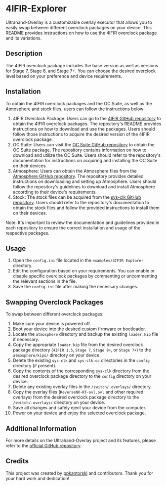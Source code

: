 # 4IFIR-Explorer

Ultrahand-Overlay is a customizable overlay executor that allows you to easily swap between different overclock packages on your device. This README provides instructions on how to use the 4IFIR overclock package and its variations.

## Description

The 4IFIR overclock package includes the base version as well as versions for Stage 7, Stage 8, and Stage 7+. You can choose the desired overclock level based on your preference and device requirements.

## Installation

To obtain the 4IFIR overclock packages and the OC Suite, as well as the Atmosphere and stock files, users can follow the instructions below:

1. 4IFIR Overclock Package: Users can go to the [4IFIR GitHub repository](https://github.com/rashevskyv/4IFIR/blob/main/README_ENG.md) to obtain the 4IFIR overclock packages. The repository's README provides instructions on how to download and use the packages. Users should follow those instructions to acquire the desired version of the 4IFIR overclock package.
2. OC Suite: Users can visit the [OC Suite GitHub repository](https://github.com/hanai3Bi/Switch-OC-Suite) to obtain the OC Suite package. The repository contains information on how to download and utilize the OC Suite. Users should refer to the repository's documentation for instructions on acquiring and installing the OC Suite on their devices.
3. Atmosphere: Users can obtain the Atmosphere files from the [Atmosphere GitHub repository](https://github.com/Atmosphere-NX/Atmosphere). The repository provides detailed instructions on downloading and setting up Atmosphere. Users should follow the repository's guidelines to download and install Atmosphere according to their device's requirements.
4. Stock: The stock files can be acquired from the [sys-clk GitHub repository](https://github.com/retronx-team/sys-clk). Users should refer to the repository's documentation to obtain the stock files and follow the provided instructions to install them on their devices.

Note: It's important to review the documentation and guidelines provided in each repository to ensure the correct installation and usage of the respective packages.

## Usage

1. Open the `config.ini` file located in the `examples/4IFIR Explorer` directory.
2. Edit the configuration based on your requirements. You can enable or disable specific overclock packages by commenting or uncommenting the relevant sections in the file.
3. Save the `config.ini` file after making the necessary changes.

## Swapping Overclock Packages

To swap between different overclock packages:

1. Make sure your device is powered off.
2. Boot your device into the desired custom firmware or bootloader.
3. Locate the `atmosphere` directory and backup the existing `loader.kip` file if necessary.
4. Copy the appropriate `loader.kip` file from the desired overclock package directory (`4IFIR 1.5`, `Stage 7`, `Stage 8+`, or `Stage 7+`) to the `atmosphere/kips/` directory on your device.
5. Delete the existing `sys-clk` and `sys-clk-oc` directories in the `config` directory (if present).
6. Copy the contents of the corresponding `sys-clk` directory from the desired overclock package directory to the `config` directory on your device.
7. Delete any existing overlay files in the `/switch/.overlays/` directory.
8. Copy the overlay files (`ReverseNX-RT-ovl.ovl` and other required overlays) from the desired overclock package directory to the `/switch/.overlays/` directory on your device.
9. Save all changes and safely eject your device from the computer.
10. Power on your device and enjoy the selected overclock package.

## Additional Information

For more details on the Ultrahand-Overlay project and its features, please refer to the [official GitHub repository](https://github.com/ppkantorski/Ultrahand-Overlay).

## Credits

This project was created by [ppkantorski](https://github.com/ppkantorski) and contributors. Thank you for your hard work and dedication!
